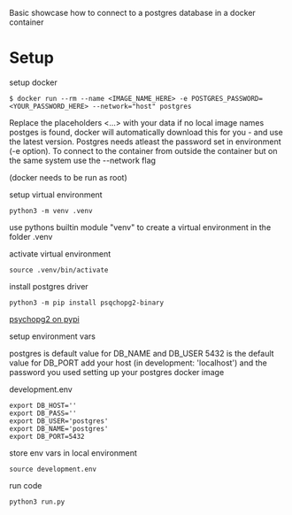 Basic showcase how to connect to a postgres database in a docker container


# Setup
setup docker
```
$ docker run --rm --name <IMAGE_NAME_HERE> -e POSTGRES_PASSWORD=<YOUR_PASSWORD_HERE> --network="host" postgres 

```
Replace the placeholders <...> with your data
if no local image names postges is found, docker will automatically download this for you - and use the latest version.
Postgres needs atleast the password set in environment (-e option).
To connect to the container from outside the container but on the same system use the --network flag

(docker needs to be run as root)

setup virtual environment
```
python3 -m venv .venv
```
use pythons builtin module "venv" to create a virtual environment in the folder .venv


activate virtual environment
```
source .venv/bin/activate
```

install postgres driver
```
python3 -m pip install psqchopg2-binary

```
[psychopg2 on pypi](https://pypi.org/project/psycopg2/)

setup environment vars

postgres is default value for DB_NAME and DB_USER
5432 is the default value for DB_PORT
add your host (in development: 'localhost')
and the password you used setting up your postgres docker image

development.env
```
export DB_HOST=''
export DB_PASS=''
export DB_USER='postgres'
export DB_NAME='postgres'
export DB_PORT=5432
```

store env vars in local environment
```
source development.env
```

run code
```
python3 run.py
```
